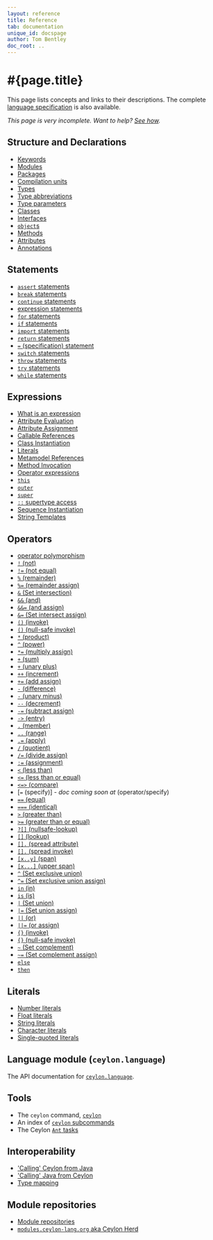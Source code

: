 ```yaml
---
layout: reference
title: Reference
tab: documentation
unique_id: docspage
author: Tom Bentley
doc_root: ..
---
```


# #{page.title}

This page lists concepts and links to their descriptions. The complete 
[language specification](#{page.doc_root}/spec) is also available.

_This page is very incomplete. Want to help? [See how](/code/website)._


## Structure and Declarations

* [Keywords](structure/keyword)
* [Modules](structure/module)
* [Packages](structure/package)
* [Compilation units](structure/compilation-unit)
* [Types](structure/type)
* [Type abbreviations](structure/type-abbreviation)
* [Type parameters](structure/type-parameters)
* [Classes](structure/class)
* [Interfaces](structure/class)
* [`object`s](structure/object)
* [Methods](structure/method)
* [Attributes](structure/attribute)
* [Annotations](structure/annotation) <!-- m5 -->

## Statements

* [`assert` statements](statement/assert) <!-- m4 -->
* [`break` statements](statement/break)
* [`continue` statements](statement/continue)
* [expression statements](expression)
* [`for` statements](statement/for)
* [`if` statements](statement/if)
* [`import` statements](statement/import)
* [`return` statements](statement/return)
* [`=` (specification) statement](statement/specification)
* [`switch` statements](statement/switch)
* [`throw` statements](statement/throw)
* [`try` statements](statement/try)
* [`while` statements](statement/while)

## Expressions

* [What is an expression](expression)
* [Attribute Evaluation](expression/attribute-evaluation)
* [Attribute Assignment](expression/attribute-assignment)
* [Callable References](expression/callable-reference)
* [Class Instantiation](expression/class-instantiation)
* [Literals](#literals)
* [Metamodel References](expression/metamodel-reference) <!-- m5 -->
* [Method Invocation](expression/invocation)
* [Operator expressions](#operators)
* [`this`](expression/this)
* [`outer`](expression/outer) <!-- m3 -->
* [`super`](expression/super)
* [`::` supertype access](expression/supertype-access) <!-- m4 -->
* [Sequence Instantiation](expression/sequence-instantiation)
* [String Templates](expression/string-template)

## Operators

* [operator polymorphism](operator/operator-polymorphism)
* [`!`   (not)](operator/not)
* [`!=`  (not equal)](operator/not-equal)
* [`%`   (remainder)](operator/remainder)
* [`%=`  (remainder assign)](operator/remainder-assign)
* [`&`   (Set intersection)](operator/intersection) <!-- m3 -->
* [`&&`  (and)](operator/and)
* [`&&=` (and assign)](operator/and-assign)
* [`&=`  (Set intersect assign)](operator/intersect-assign) <!-- m3 -->
* [`()`  (invoke)](operator/invoke)
* [`()`  (null-safe invoke)](operator/nullsafe-invoke)
* [`*`   (product)](operator/product)
* [`^`   (power)](operator/power)
* [`*=`  (multiply assign)](operator/multiply-assign)
* [`+`   (sum)](operator/sum)
* [`+`   (unary plus)](operator/unary_plus)
* [`++`  (increment)](operator/increment)
* [`+=`  (add assign)](operator/add-assign)
* [`-`   (difference)](operator/difference)
* [`-`   (unary minus)](operator/unary_minus)
* [`--`  (decrement)](operator/decrement)
* [`-=`  (subtract assign)](operator/subtract-assign)
* [`->`  (entry)](operator/entry)
* [`.`   (member)](operator/member)
* [`..`  (range)](operator/range)
* [`.=`  (apply)](operator/apply)
* [`/`   (quotient)](operator/quotient)
* [`/=`  (divide assign)](operator/divide-assign)
* [`:=`  (assignment)](operator/assignment)
* [`<`   (less than)](operator/less-than)
* [`<=`  (less than or equal)](operator/less-than-or-equal)
* [`<=>` (compare)](operator/compare)
* [`=`   (specify)] - _doc coming soon at_ (operator/specify)
* [`==`  (equal)](operator/equal)
* [`===` (identical)](operator/identical)
* [`>`   (greater than)](operator/greater-than)
* [`>=`  (greater than or equal)](operator/greater-than-or-equal)
* [`?[]` (nullsafe-lookup)](operator/nullsafe-lookup)
* [`[]`  (lookup)](operator/lookup)
* [`[].` (spread attribute)](operator/spread-attribute)
* [`[].` (spread invoke)](operator/spread-invoke)
* [`[x..y]` (span)](operator/span)
* [`[x...]` (upper span)](operator/upper-span)
* [`^`   (Set exclusive union)](operator/exclusive-union) <!-- m3 -->
* [`^=`  (Set exclusive union assign)](operator/exclusive-union-assign) <!-- m3 -->
* [`in`  (in)](operator/in)
* [`is`  (is)](operator/is)
* [`|`   (Set union)](operator/union) <!-- m3 -->
* [`|=`  (Set union assign)](operator/union-assign) <!-- m3 -->
* [`||`  (or)](operator/or)
* [`||=` (or assign)](operator/or-assign)
* [`{}`  (invoke)](operator/invoke)
* [`{}`  (null-safe invoke)](operator/nullsafe-invoke)
* [`~`   (Set complement)](operator/complement) <!-- m3 -->
* [`~=`  (Set complement assign)](operator/complement-assign) <!-- m3 -->
* [`else`](operator/else)
* [`then`](operator/then)


## Literals

* [Number literals](literal/number)
* [Float literals](literal/float)
* [String literals](literal/string)
* [Character literals](literal/character)
* [Single-quoted literals](literal/single-quoted) <!-- m-later -->

## Language module (`ceylon.language`)

The API documentation for [`ceylon.language`](#{page.doc_root}/api/ceylon/language).


## Tools

* The `ceylon` command, [`ceylon`](tool/ceylon)
* An index of [`ceylon` subcommands](tool/ceylon/subcommands)
* The Ceylon [`Ant` tasks](tool/ant)

## Interoperability

* ['Calling' Ceylon from Java](interoperability/ceylon-from-java)
* ['Calling' Java from Ceylon](interoperability/java-from-ceylon)
* [Type mapping](interoperability/type-mapping)

## Module repositories

* [Module repositories](repository)
* [`modules.ceylon-lang.org` aka Ceylon Herd](repository/modules.ceylon-lang.org)
